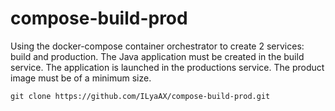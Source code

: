 # compose-build-prod

Using the docker-compose container orchestrator to create 2 services: build and production. The Java application must be created in the build service. 
The application is launched in the productions service. The product image must be of a minimum size.

```
git clone https://github.com/ILyaAX/compose-build-prod.git
```
